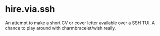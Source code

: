 # hire.via.ssh
An attempt to make a short CV or cover letter available over a SSH TUI. A chance to play around with charmbracelet/wish really.
